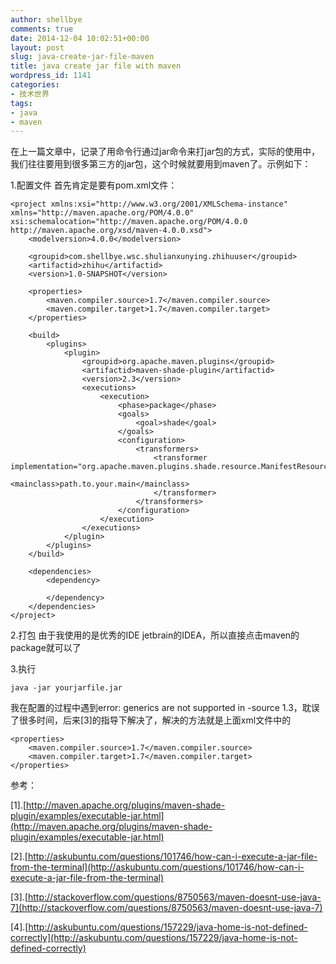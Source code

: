 ```yaml
---
author: shellbye
comments: true
date: 2014-12-04 10:02:51+00:00
layout: post
slug: java-create-jar-file-maven
title: java create jar file with maven
wordpress_id: 1141
categories:
- 技术世界
tags:
- java
- maven
---
```


在上一篇文章中，记录了用命令行通过jar命令来打jar包的方式，实际的使用中，我们往往要用到很多第三方的jar包，这个时候就要用到maven了。示例如下：

1.配置文件
首先肯定是要有pom.xml文件：

    
    
    <project xmlns:xsi="http://www.w3.org/2001/XMLSchema-instance" xmlns="http://maven.apache.org/POM/4.0.0" xsi:schemalocation="http://maven.apache.org/POM/4.0.0 http://maven.apache.org/xsd/maven-4.0.0.xsd">
        <modelversion>4.0.0</modelversion>
    
        <groupid>com.shellbye.wsc.shulianxunying.zhihuuser</groupid>
        <artifactid>zhihu</artifactid>
        <version>1.0-SNAPSHOT</version>
    
        <properties>
            <maven.compiler.source>1.7</maven.compiler.source>
            <maven.compiler.target>1.7</maven.compiler.target>
        </properties>
    
        <build>
            <plugins>
                <plugin>
                    <groupid>org.apache.maven.plugins</groupid>
                    <artifactid>maven-shade-plugin</artifactid>
                    <version>2.3</version>
                    <executions>
                        <execution>
                            <phase>package</phase>
                            <goals>
                                <goal>shade</goal>
                            </goals>
                            <configuration>
                                <transformers>
                                    <transformer implementation="org.apache.maven.plugins.shade.resource.ManifestResourceTransformer">
                                        <mainclass>path.to.your.main</mainclass>
                                    </transformer>
                                </transformers>
                            </configuration>
                        </execution>
                    </executions>
                </plugin>
            </plugins>
        </build>
    
        <dependencies>
            <dependency>
                
            </dependency>
        </dependencies>
    </project>



2.打包
由于我使用的是优秀的IDE jetbrain的IDEA，所以直接点击maven的package就可以了

3.执行

    
    java -jar yourjarfile.jar



我在配置的过程中遇到error: generics are not supported in -source 1.3，耽误了很多时间，后来[3]的指导下解决了，解决的方法就是上面xml文件中的

    
    <properties>
        <maven.compiler.source>1.7</maven.compiler.source>
        <maven.compiler.target>1.7</maven.compiler.target>
    </properties>


参考：

[1].[http://maven.apache.org/plugins/maven-shade-plugin/examples/executable-jar.html](http://maven.apache.org/plugins/maven-shade-plugin/examples/executable-jar.html)

[2].[http://askubuntu.com/questions/101746/how-can-i-execute-a-jar-file-from-the-terminal](http://askubuntu.com/questions/101746/how-can-i-execute-a-jar-file-from-the-terminal)

[3].[http://stackoverflow.com/questions/8750563/maven-doesnt-use-java-7](http://stackoverflow.com/questions/8750563/maven-doesnt-use-java-7)

[4].[http://askubuntu.com/questions/157229/java-home-is-not-defined-correctly](http://askubuntu.com/questions/157229/java-home-is-not-defined-correctly)
